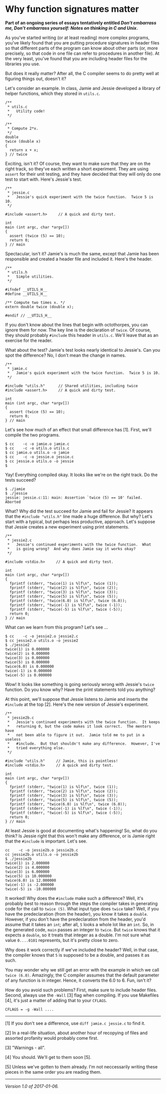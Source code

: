 Why function signatures matter
==============================

**Part of an ongoing series of essays tentatively entitled _Don't embarrass
me, Don't embarrass yourself: Notes on thinking in C and Unix_.**

As you've started writing (or at least reading) more complex programs,
you've likely found that you are putting procedure signatures in header
files so that different parts of the program can know about other parts
(or, more precisely, so that code in one file can refer to procedures
in another file).  At the very least, you've found that you are including
header files for the libraries you use.

But does it really matter?  After all, the C compiler seems to do pretty
well at figuring things out, doesn't it?

Let's consider an example.  In class, Jamie and Jessie developed a 
library of helper functions, which they stored in `utils.c`.

    /**
     * utils.c
     *   Utility code!
     */

    /**
     * Compute 2*x.
     */
    double
    twice (double x)
    {
      return x + x;
    } // twice

Exciting, isn't it?  Of course, they want to make sure that they are on
the right track, so they've each written a short experiment.  They are
using `assert` for their unit testing, and they have decided that they
will only do one test to start with.  Here's Jessie's test.

    /**
     * jessie.c
     *   Jessie's quick experiment with the twice function.  Twice 5 is 10.
     */
     
    #include <assert.h>     // A quick and dirty test.
    
    int
    main (int argc, char *argv[])
    {
      assert (twice (5) == 10);
      return 0;
    } // main

Spectacular, isn't it?  Jamie's is much the same, except that Jamie has
been responsible and created a header file and included it.  Here's
the header.

    /**
     * utils.h
     *   Simple utilities.
     */
    
    #ifndef __UTILS_H__
    #define __UTILS_H__
    
    /** Compute two times x. */
    extern double twice (double x);
    
    #endif // __UTILS_H__

If you don't know about the lines that begin with octothorpes, you
can ignore them for now.  The key line is the declaration of `twice`.
Of course, they should probably `#include` this header in `utils.c`.
We'll leave that as an exercise for the reader.

What about the test?  Jamie's test looks nearly identical to Jessie's.
Can you spot the difference?  No, I don't mean the change in names.

    /**
     * jamie.c
     *   Jamie's quick experiment with the twice function.  Twice 5 is 10.
     */
     
    #include "utils.h"      // Shared utilities, including twice
    #include <assert.h>     // A quick and dirty test.
    
    int
    main (int argc, char *argv[])
    {
      assert (twice (5) == 10);
      return 0;
    } // main

Let's see how much of an effect that small difference has [1].  First,
we'll compile the two programs.

    $ cc    -c -o jamie.o jamie.c
    $ cc    -c -o utils.o utils.c
    $ cc jamie.o utils.o -o jamie
    $ cc    -c -o jessie.o jessie.c
    $ cc jessie.o utils.o -o jessie
    $

Yay!  Everything compiled okay.  It looks like we're on the right track.
Do the tests succeed?  

    $ ./jamie
    $ ./jessie
    jessie: jessie.c:11: main: Assertion `twice (5) == 10' failed.
    Aborted

What?  Why did the test succeed for Jamie and fail for Jessie?  It appears
that the `#include "utils.h"` line made a huge difference.  But why?  Let's
start with a typical, but perhaps less productive, approach.  Let's suppose
that Jessie creates a new experiment using print statements.

    /**
     * jessie2.c
     *   Jessie's continued experiments with the twice function.  What
     *   is going wrong?  And why does Jamie say it works okay?
     */
     
    #include <stdio.h>     // A quick and dirty test.
    
    int
    main (int argc, char *argv[])
    {
      fprintf (stderr, "twice(1) is %lf\n", twice (1));
      fprintf (stderr, "twice(2) is %lf\n", twice (2));
      fprintf (stderr, "twice(3) is %lf\n", twice (3));
      fprintf (stderr, "twice(5) is %lf\n", twice (5));
      fprintf (stderr, "twice(6.0) is %lf\n", twice (6.0));
      fprintf (stderr, "twice(-1) is %lf\n", twice (-1));
      fprintf (stderr, "twice(-5) is %lf\n", twice (-5));
      return 0;
    } // main

What can we learn from this program?  Let's see ...

    $ cc    -c -o jessie2.o jessie2.c
    $ cc jessie2.o utils.o -o jessie2
    $ ./jessie2
    twice(1) is 0.000000
    twice(2) is 0.000000
    twice(3) is 0.000000
    twice(5) is 0.000000
    twice(6.0) is 0.000000
    twice(-1) is 0.000000
    twice(-5) is 0.000000

Wow!  It looks like something is going seriously wrong with Jessie's
`twice` function.  Do you know why?  Have the print statements told you
anything?

At this point, we'll suppose that Jessie listens to Jamie and inserts
the `#include` at the top [2].  Here's the new version of Jessie's
experiment.

    /**
     * jessie2b.c
     *   Jessie's continued experiments with the twice function.  It keeps
     *   returning 0, but the code makes it look correct.  The mentors have
     *   not been able to figure it out.  Jamie told me to put in a useless 
     *   #include.  But that shouldn't make any difference.  However, I've 
     *   tried everything else.  
     */
    
    #include "utils.h"     // Jamie, this is pointless!
    #include <stdio.h>     // A quick and dirty test.
    
    int
    main (int argc, char *argv[])
    {
      fprintf (stderr, "twice(1) is %lf\n", twice (1));
      fprintf (stderr, "twice(2) is %lf\n", twice (2));
      fprintf (stderr, "twice(3) is %lf\n", twice (3));
      fprintf (stderr, "twice(5) is %lf\n", twice (5));
      fprintf (stderr, "twice(6.0) is %lf\n", twice (6.0));
      fprintf (stderr, "twice(-1) is %lf\n", twice (-1));
      fprintf (stderr, "twice(-5) is %lf\n", twice (-5));
      return 0;
    } // main

At least Jessie is good at documenting what's happening!  So, what do
you think?  Is Jessie right that this won't make any difference, or is
Jamie right that the `#include` is important.  Let's see.

    cc    -c -o jessie2b.o jessie2b.c
    cc jessie2b.o utils.o -o jessie2b
    $ ./jessie2b
    twice(1) is 2.000000
    twice(2) is 4.000000
    twice(3) is 6.000000
    twice(5) is 10.000000
    twice(6.0) is 12.000000
    twice(-1) is -2.000000
    twice(-5) is -10.000000

It worked!  Why does the `#include` make such a difference?  Well, it's
probably best to reason through the steps the compiler takes in generating
code for the call to `twice (5)`.  What input type does `twice` take?
Well, if you have the predeclaration (from the header), you know it
takes a `double`.  However, if you don't have the predeclaration from
the header, you'd assume that it takes an `int`; after all, `5` looks a
whole lot like an `int`.  So, in the generated code, `main` passes an
integer to `twice`.  But `twice` knows that it expects a `double`, so
it treats that integer as a double.  I'm not sure what value `0....0101`
represents, but it's pretty close to zero.  

Why does it work correctly if we've included the header?  Well, in that
case, the compiler knows that `5` is supposed to be a double, and passes
it as such.

You may wonder why we still get an error with the example in which we
call `twice (6.0)`.  Amazingly, the C compiler assumes that the default
parameter of any function is in integer.  Hence, it converts the 6.0 to 6.
Fun, isn't it?

How do you avoid such problems?  First, make sure to include header
files.  Second, always use the `-Wall` [3] flag when compiling.  If
you use Makefiles [4], it's just a matter of adding that to your
`CFLAGS`.

    CFLAGS = -g -Wall ....

---

[1] If you don't see a difference, use `diff jamie.c jessie.c` to find it.

[2] In a real-life situation, about another hour of recopying of files
and assorted profanity would probably come first.

[3] "Warnings - all".

[4] You should.  We'll get to them soon [5].

[5] Unless we've gotten to them already.  I'm not neccessarily writing
these pieces in the same order you are reading them.

---

*Version 1.0 of 2017-01-06.*
